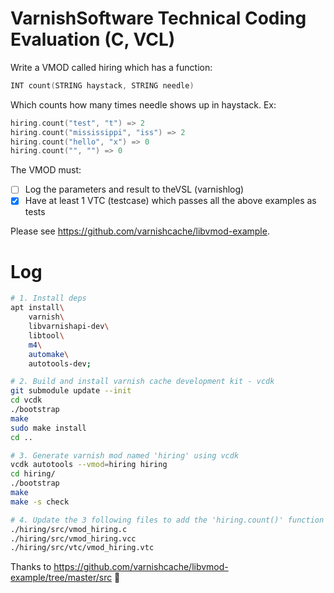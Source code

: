 
# Varnish​ ​Software​ ​Techni​cal​ ​Coding​ ​Evaluation​ ​(C,​ ​VCL) 

Write​ ​a​ ​VMOD​ ​called​ ​​hiring​​ ​which​ ​has​ ​a​ ​function: 
```c
INT​ ​count(STRING​ ​haystack,​ ​STRING​ ​needle) 
```

Which​ ​counts​ ​how​ ​many​ ​times​ ​​needle​​ ​shows​ ​up​ ​in​ ​​haystack​.​ ​Ex: 
```c
hiring.count("test",​ ​"t") =>​ ​2 
hiring.count("mississippi",​ ​"iss") =>​ ​2 
hiring.count("hello",​ ​"x") =>​ ​0 
hiring.count("",​ ​"") =>​ ​0 
```

The​ ​VMOD​ ​must: 
 
- [ ] Log​ ​the​ ​parameters​ ​and​ ​result​ ​to​ ​the​ ​VSL​ ​(varnishlog) 
- [x] Have​ ​at​ ​least​ ​1​ ​VTC​ ​(test​ ​case)​ ​which​ ​passes​ ​all​ ​the​ ​above​ ​examples​ ​as​ ​tests 
 
Please​ ​see​ ​​https://github.com/varnishcache/libvmod-example​.

# Log

```sh
# 1. Install deps
apt install\
    varnish\
    libvarnishapi-dev\
    libtool\ 
    m4\ 
    automake\
    autotools-dev;

# 2. Build and install varnish cache development kit - vcdk
git submodule update --init
cd vcdk
./bootstrap
make
sudo make install
cd ..

# 3. Generate varnish mod named 'hiring' using vcdk
vcdk autotools --vmod=hiring hiring
cd hiring/
./bootstrap
make
make -s check

# 4. Update the 3 following files to add the 'hiring.count()' function
./hiring/src/vmod_hiring.c
./hiring/src/vmod_hiring.vcc
./hiring/src/vtc/vmod_hiring.vtc
```

Thanks to https://github.com/varnishcache/libvmod-example/tree/master/src :pray:
